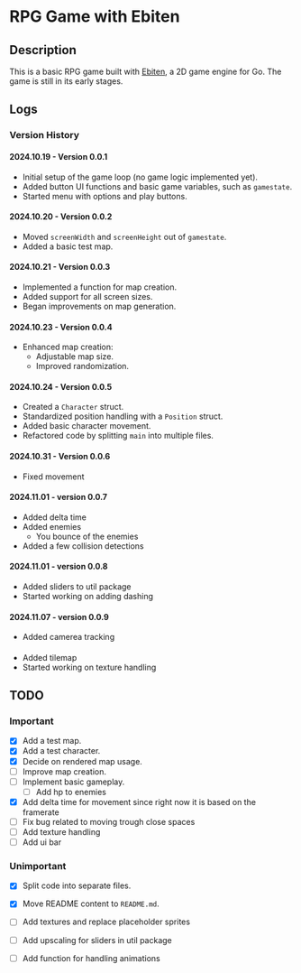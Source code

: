 # RPG Game with Ebiten

## Description

This is a basic RPG game built with [Ebiten](https://ebitengine.org/), a 2D game engine for Go. The game is still in its early stages. 

## Logs

### Version History

#### 2024.10.19 - Version 0.0.1
- Initial setup of the game loop (no game logic implemented yet).
- Added button UI functions and basic game variables, such as `gamestate`.
- Started menu with options and play buttons.

#### 2024.10.20 - Version 0.0.2
- Moved `screenWidth` and `screenHeight` out of `gamestate`.
- Added a basic test map.

#### 2024.10.21 - Version 0.0.3
- Implemented a function for map creation.
- Added support for all screen sizes.
- Began improvements on map generation.

#### 2024.10.23 - Version 0.0.4
- Enhanced map creation:
  - Adjustable map size.
  - Improved randomization.

#### 2024.10.24 - Version 0.0.5
- Created a `Character` struct.
- Standardized position handling with a `Position` struct.
- Added basic character movement.
- Refactored code by splitting `main` into multiple files.

#### 2024.10.31 - Version 0.0.6
- Fixed movement

#### 2024.11.01 - version 0.0.7
- Added delta time
- Added enemies
  - You bounce of the enemies
- Added a few collision detections

#### 2024.11.01 - version 0.0.8
- Added sliders to util package
- Started working on adding dashing 

#### 2024.11.07 - version 0.0.9
- Added camerea tracking

#### 
- Added tilemap 
- Started working on texture handling


## TODO

### Important
- [x] Add a test map.
- [x] Add a test character.
- [x] Decide on rendered map usage.
- [ ] Improve map creation.
- [ ] Implement basic gameplay.
  - [ ] Add hp to enemies 
- [x] Add delta time for movement since right now it is based on the framerate
- [ ] Fix bug related to moving trough close spaces
- [ ] Add texture handling
- [ ] Add ui bar 

### Unimportant
- [x] Split code into separate files.
- [x] Move README content to `README.md`.
- [ ] Add textures and replace placeholder sprites
- [ ] Add upscaling for sliders in util package
- [ ] Add function for handling animations

